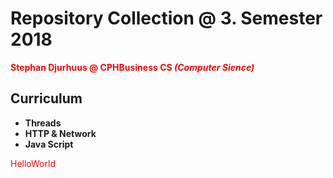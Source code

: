 # Repository Collection @ 3. Semester 2018
**Stephan Djurhuus @ CPHBusiness CS _(Computer Sience)_**


## Curriculum

- **Threads**
- **HTTP & Network**
- **Java Script** 

<P>HelloWorld</p>

<style>
  p{color:red}  
</style>
